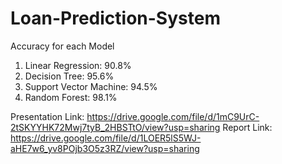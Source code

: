 # Loan-Prediction-System

Accuracy for each Model
1) Linear Regression: 90.8%
2) Decision Tree: 95.6%
3) Support Vector Machine: 94.5%
4) Random Forest: 98.1%

Presentation Link: https://drive.google.com/file/d/1mC9UrC-2tSKYYHK72Mwj7tyB_2HBSTtO/view?usp=sharing
Report Link: https://drive.google.com/file/d/1LOER5lS5WJ-aHE7w6_yv8POjb3O5z3RZ/view?usp=sharing
